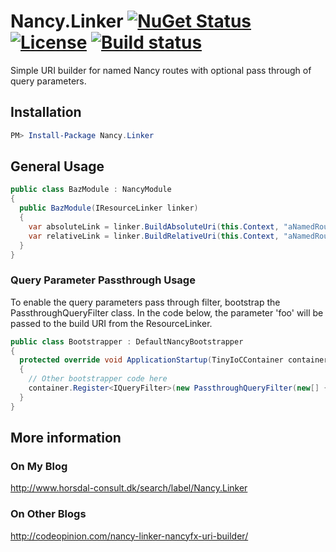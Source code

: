 # Nancy.Linker [![NuGet Status](http://img.shields.io/nuget/v/Nancy.Linker.svg?style=flat)](https://www.nuget.org/packages/Nancy.Linker/) [![License](https://img.shields.io/github/license/horsdal/nancy.linker.svg)](./license.txt) [![Build status](https://ci.appveyor.com/api/projects/status/ksd1rsuix1r085q1?svg=true)](https://ci.appveyor.com/project/horsdal/nancy-linker)

Simple URI builder for named Nancy routes with optional pass through of query parameters.

## Installation

```PowerShell
PM> Install-Package Nancy.Linker
```

## General Usage

```C#
public class BazModule : NancyModule
{
  public BazModule(IResourceLinker linker)
  {
    var absoluteLink = linker.BuildAbsoluteUri(this.Context, "aNamedRoute", parameters: new {id = 123})
    var relativeLink = linker.BuildRelativeUri(this.Context, "aNamedRoute", parameters: new {id = 123})
  }
}
```

### Query Parameter Passthrough Usage

To enable the query parameters pass through filter, bootstrap the PassthroughQueryFilter class.
In the code below, the parameter 'foo' will be passed to the build URI from the ResourceLinker.
```C#
public class Bootstrapper : DefaultNancyBootstrapper
{
  protected override void ApplicationStartup(TinyIoCContainer container, IPipelines pipelines)
  {
    // Other bootstrapper code here  
    container.Register<IQueryFilter>(new PassthroughQueryFilter(new[] { "foo" }));
  }
}
```

## More information

### On My Blog
http://www.horsdal-consult.dk/search/label/Nancy.Linker

### On Other Blogs
http://codeopinion.com/nancy-linker-nancyfx-uri-builder/

